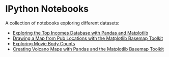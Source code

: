 # IPython Notebooks

A collection of notebooks exploring different datasets:

* [Exploring the Top Incomes Database with Pandas and Matplotlib](http://ramiro.org/notebook/top-incomes-share/)
* [Drawing a Map from Pub Locations with the Matplotlib Basemap Toolkit](http://ramiro.org/notebook/mapping-pubs/)
* [Exploring Movie Body Counts](http://ramiro.org/notebook/movie-body-counts/)
* [Creating Volcano Maps with Pandas and the Matplotlib Basemap Toolkit](http://ramiro.org/notebook/mapping-volcanoes/)